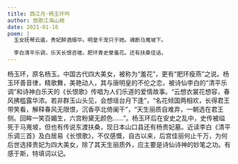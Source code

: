 ```yaml
---
title: 西江月·杨玉环吟
author: 放歌江海山阙
date: 2021-01-16
poem: |
  玉女抚琴云遏，贵妃醉酒烟华。明皇千宠只于她。魂断马嵬坡下。

  李白清平乐调，乐天长恨咨嗟。肥环青史誉羞花。还有扶桑佳话。
---
```


杨玉环，原名杨玉。中国古代四大美女，被称为“羞花”，更有“肥环瘦燕”之说。杨玉环善音律，精歌舞，美艳动人，其与唐明皇的不伦之恋，被诗仙李白的“清平乐调”和诗神白乐天的《长恨歌》传唱为人们乐道的爱情故事。“云想衣裳花想容，春风拂槛露华浓。若非群玉山头见，会想瑶台月下逢”，“名花倾国两相欢，长得君王带笑看，解释春风无限恨，沉香亭北倚阑干”，“天生丽质自难弃，一朝选在君王侧。回眸一笑百媚生，六宫粉黛无颜色……”。杨玉环后在安史之乱中，史传被缢死于马嵬坡，但也有传说东渡扶桑，现日本山口县还有杨贵妃墓。近读李白《清平乐调三首》及白居易《长恨歌》，不仅感慨，自古以来，后宫佳丽何止千万，为何后世选择贵妃为四大美女，除了其天生丽质外，应主要是诗仙诗神的妙笔之功。有感于斯，特填词以记。
